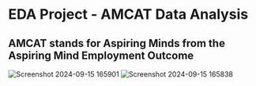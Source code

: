 # EDA Project - AMCAT Data Analysis
## AMCAT stands for Aspiring Minds from the Aspiring Mind Employment Outcome
![Screenshot 2024-09-15 165901](https://github.com/user-attachments/assets/2d11f04b-dcbf-46f6-8c44-591a013bec1f)
![Screenshot 2024-09-15 165838](https://github.com/user-attachments/assets/bd630cff-8984-4e47-a779-f543347aa367)
